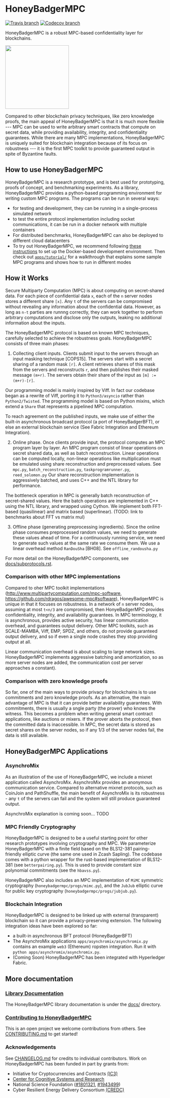# HoneyBadgerMPC

[![Travis branch](https://img.shields.io/travis/initc3/HoneyBadgerMPC/dev.svg)](https://travis-ci.org/initc3/HoneyBadgerMPC)
[![Codecov branch](https://img.shields.io/codecov/c/github/initc3/honeybadgermpc/dev.svg)](https://codecov.io/github/initc3/honeybadgermpc?branch=dev)

HoneyBadgerMPC is a robust MPC-based confidentiality layer for blockchains.

<img width=200 src="http://i.imgur.com/wqzdYl4.png"/>

Compared to other blockchain privacy techniques, like zero knowledge proofs, the main appeal of HoneyBadgerMPC is that it is much more flexible --- MPC can be used to write arbitrary smart contracts that compute on secret data, while providing availability, integrity, and confidentiality guarantees. While there are many MPC implementations, HoneyBadgerMPC is uniquely suited for blockchain integration because of its focus on robustness --- it is the first MPC toolkit to provide guaranteed output in spite of Byzantine faults.

## How to use HoneyBadgerMPC
HoneyBadgerMPC is a research prototype, and is best used for prototyping, proofs of concept, and benchmarking experiments. As a library, HoneyBadgerMPC provides a python-based programming environment for writing custom MPC programs. The programs can be run in several ways:
- for testing and development, they can be running in a single-process simulated network
- to test the entire protocol implementation including socket communications, it can be run in a docker network with multiple containers
- For distributed benchmarks, HoneyBadgerMPC can also be deployed to different cloud datacenters
- To try out HoneyBadgerMPC, we recommend following [these instructions](docs/development/getting-started.rst#managing-your-development-environment-with-docker-compose) to set up the Docker-based development environment. Then check out [`apps/tutorial/`](apps/tutorial/) for a walkthrough that explains some sample MPC programs and shows how to run in different modes

## How it Works
Secure Multiparty Computation (MPC) is about computing on secret-shared data. For each piece of confidential data `x`, each of the `n` server nodes stores a different share `[x]`. Any `t` of the servers can be compromised without revealing any information about the confidential data. However, as long as `n-t` parties are runnng correctly, they can work together to perform arbitrary computations and disclose only the outputs, leaking no additional information about the inputs.

The HoneyBadgerMPC protocol is based on known MPC techniques, carefully selected to achieve the robustness goals. HoneyBadgerMPC consists of three main phases:

1. Collecting client inputs. 
  Clients submit input to the servers through an input masking technique [COPS15]. The servers start with a secret sharing of a random mask `[r]`. A client retrieves shares of this mask from the servers and reconstructs `r`, and then publishes their masked message `(m+r)`. The servers obtain their share of the input as `[m] := (m+r)-[r]`.
  
Our programming model is mainly inspired by Viff. In fact our codebase began as a rewrite of Viff, porting it to `Python3/asyncio` rather than `Python2/Twisted`.
The programming model is based on Python mixins, which extend a `Share` that represents a pipelined MPC computation.

To reach agreement on the published inputs, we make use of either the built-in asynchronous broadcast protocol (a port of HoneyBadgerBFT), or else an external blockchain service (See Fabric Integration and Ethereum Integration).

2. Online phase.
   Once clients provide input, the protocol computes an MPC program layer by layer. 
   An MPC program consist of linear operations on secret shared data, as well as batch reconstruction. Linear operations can be computed locally, non-linear operations like multiplication must be emulated using share reconstruction and preprocessed values.
   See `mpc.py`, `batch_reconstruction.py`, `taskprogramrunner.py`, `reed_solomon.py`
   Our share reconstruction implementation is aggressively batched, and uses C++ and the NTL library for performance.
   
The bottleneck operation in MPC is generally batch reconstruction of secret-shared values.
Here the batch operations are implemented in C++ using the NTL library, and wrapped using Cython.
We implement both FFT-based (quasilinear) and matrix based (superlinear). (TODO: link to benchmarks about FFT vs matrix mul)

3. Offline phase (generating preprocessing ingredients).
Since the online phase consumes preprocessed random values, we need to generate these values ahead of time. 
For a continuously running service, we need to generate such values at the same rate we consume them.
We use a linear overhead method `RanDouSha` [BH08]. See `offline_randousha.py`

For more detail on the HoneyBadgerMPC components, see [docs/subprotocols.rst](docs/subprotocols.rst).

### Comparison with other MPC implementations
Compared to oher MPC toolkit implementations (http://www.multipartycomputation.com/mpc-software, https://github.com/rdragos/awesome-mpc#software), HoneyBadgerMPC is unique in that it focuses on robustness.
In a network of `n` server nodes, assuming at most `t<n/3` are compromised, then HonyeBadgerMPC provides confidentiality, integrity, and availability guarantees. In MPC terminology, it is asynchronous, provides active security, has linear communication overhead, and guarantees output delivery.
Other MPC toolkits, such as SCALE-MAMBA, Viff, EMP, SPDZ, and others, do not provide guaranteed output delivery, and so if even a single node crashes they stop providing output at all.

Linear communication overhead is about scaling to large network sizes. HoneyBadgerMPC implements aggressive batching and amortization, so as more server nodes are added, the communication cost per server approaches a constant). 

### Comparison with zero knowledge proofs
So far, one of the main ways to provide privacy for blockchains is to use commitments and zero knowledge proofs. As an alternative, the main advantage of MPC is that it can provide better availability guarantees. With commitments, there is usually a sngle party (the prover) who knows the witness. This becomes a problem when writing general smart contract applications, like auctions or mixers. If the prover aborts the protocol, then the committed data is inaccessible. In MPC, the secret data is stored as secret shares on the server nodes, so if any 1/3 of the server nodes fail, the data is still available.

## HoneyBadgerMPC Applications

### AsynchroMix
As an illustration of the use of HoneyBadgerMPC, we include a mixnet application called AsynchroMix.
AsynchroMix provides an anonymous communication service. Compared to alternative mixnet protocols, such as CoinJoin and PathShuffle, the main benefit of AsynchroMix is its robustness - any `t` of the servers can fail and the system will still produce guaranteed output.

AsynchroMix explanation is coming soon... TODO

### MPC Friendly Cryptography
HoneyBadgerMPC is designed to be a useful starting point for other research prototypes involving cryptography and MPC.
We parameterize HoneyBadgerMPC with a finite field based on the BLS12-381 pairing-friendly elliptic curve (the same one used in Zcash Sapling).
The codebase comes with a python wrapper for the rust-based implementation of BLS12-381 
 (see `betterpairing.py`).
This is used to provide constant size polynomial commitments (see the `hbavss.py`).

HoneyBadgerMPC also includes an MPC implementation of `MiMC` symmetric cryptography (`honeybadgermpc/progs/mimc.py`), and the `JubJub` elliptic curve for public key cryptography (`honeybadgermpc/progs/jubjub.py`).

### Blockchain Integration
HoneyBadgerMPC is designed to be linked up with external (transparent) blockchain so it can provide a privacy-preserving extension. 
The following integration ideas have been explored so far:
- a built-in asynchronous BFT protocol (HoneyBadgerBFT) 
- The AsynchroMix applications `apps/asynchromix/asynchromix.py` contains an example `web3` (Ethereum) ropsten integration. Run it with `python apps/asynchromix/asynchromix.py`. 
- (Coming Soon) HoneyBadgerMPC has been integrated with Hyperledger Fabric.

## More documentation

### [Library Documentation](/docs)
The HoneyBadgerMPC library documentation is under the [docs/](docs/) directory.

### [Contributing to HoneyBadgerMPC](CONTRIBUTING.md)
This is an open project we welcome contributions from others. See [CONTRIBUTING.md](CONTRIBUTING.md) to get started!

### Acknowledgements
See [CHANGELOG.md](CHANGELOG.md) for credits to individual contributors.
Work on HoneyBadgerMPC has been funded in part by grants from:
 - Initiative for Cryptocurrencies and Contracts [(IC3)](https://www.initc3.org/)
 - [Center for Cognitive Systems and Research](https://c3sr.com/)
 - National Science Foundation ([#1801321](https://www.nsf.gov/awardsearch/showAward?AWD_ID=1801321), [#1943499](https://nsf.gov/awardsearch/showAward?AWD_ID=1943499))
 - Cyber Resilient Energy Delivery Consortium [(CREDC)](https://iti.illinois.edu/research/energy-systems/cyber-resilient-energy-delivery-consortium-credc)
